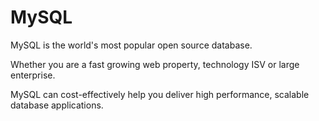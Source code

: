 # MySQL

MySQL is the world's most popular open source database. 

Whether you are a fast growing web property, technology ISV or large enterprise.

MySQL can cost-effectively help you deliver high performance, scalable database applications.